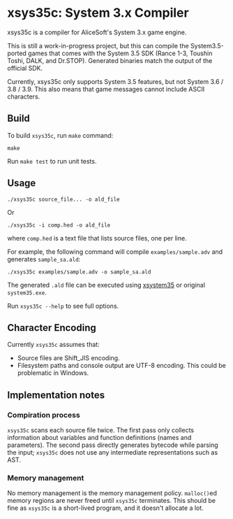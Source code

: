 # xsys35c: System 3.x Compiler
xsys35c is a compiler for AliceSoft's System 3.x game engine.

This is still a work-in-progress project, but this can compile the System3.5-ported games that comes with the System 3.5 SDK (Rance 1-3, Toushin Toshi, DALK, and Dr.STOP). Generated binaries match the output of the official SDK.

Currently, xsys35c only supports System 3.5 features, but not System 3.6 / 3.8 / 3.9. This also means that game messages cannot include ASCII characters.

## Build
To build `xsys35c`, run `make` command:
```
make
```
Run `make test` to run unit tests.

## Usage
```
./xsys35c source_file... -o ald_file
```
Or
```
./xsys35c -i comp.hed -o ald_file
```
where `comp.hed` is a text file that lists source files, one per line.

For example, the following command will compile `examples/sample.adv` and generates `sample_sa.ald`:
```
./xsys35c examples/sample.adv -o sample_sa.ald
```
The generated `.ald` file can be executed using [xsystem35](https://github.com/kichikuou/xsystem35-sdl2) or original `system35.exe`.

Run `xsys35c --help` to see full options.

## Character Encoding
Currently `xsys35c` assumes that:
- Source files are Shift_JIS encoding.
- Filesystem paths and console output are UTF-8 encoding. This could be problematic in Windows.

## Implementation notes

### Compiration process
`xsys35c` scans each source file twice. The first pass only collects information about variables and function definitions (names and parameters). The second pass directly generates bytecode while parsing the input; `xsys35c` does not use any intermediate representations such as AST.

### Memory management
No memory management is the memory management policy. `malloc()`ed memory regions are never freed until `xsys35c` terminates. This should be fine as `xsys35c` is a short-lived program, and it doesn't allocate a lot.
